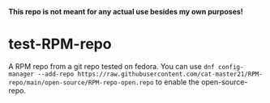 **This repo is not meant for any actual use besides my own purposes!**
# test-RPM-repo
A RPM repo from a git repo tested on fedora.
You can use `dnf config-manager --add-repo https://raw.githubusercontent.com/cat-master21/RPM-repo/main/open-source/RPM-repo-open.repo` to enable the open-source-repo.